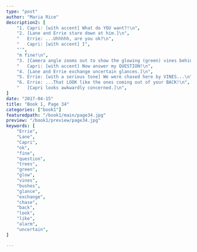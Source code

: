 ```yaml
---
type: "post"
author: "Maria Rice"
description2: [
    "1. Capri: [with accent] What do YOU want?!\n",
    "2. [Lane and Errie stare down at him.]\n",
    "   Errie: ...Uhhhhh, are you ok?\n",
    "   Capri: [with accent] I",
    "'",
    "m fine!\n",
    "3. [Camera angle zooms out to show the glowing (green) vines behind Capri entangling the trees and bushes.]\n",
    "   Capri: [with accent] Now answer my QUESTION!\n",
    "4. [Lane and Errie exchange uncertain glances.]\n",
    "5. Errie: [with a serious tone] We were chased here by VINES...\n",
    "6. Errie: ...That LOOK like the ones coming out of your BACK!\n",
    "   [Capri looks awkwardly concerned.]\n",
]
date: "2017-04-15"
title: "Book 1, Page 34"
categories: ["book1"]
featuredpath: "/book1/main/page34.jpg"
preview: "/book1/preview/page34.jpg"
keywords: [
    "Errie", 
    "Lane",
    "Capri",
    "ok",
    "fine",
    "question",
    "trees",
    "green",
    "glow",
    "vines",
    "bushes",
    "glance",
    "exchange",
    "chase",
    "back",
    "look",
    "like",
    "alarm",
    "uncertain",
]

---
```

